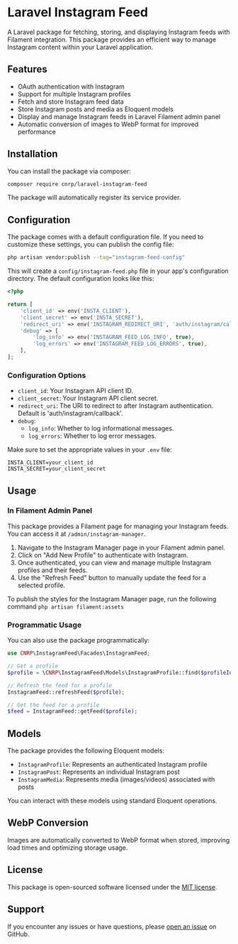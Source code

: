 # Laravel Instagram Feed

A Laravel package for fetching, storing, and displaying Instagram feeds with Filament integration. This package provides an efficient way to manage Instagram content within your Laravel application.

## Features

- OAuth authentication with Instagram
- Support for multiple Instagram profiles
- Fetch and store Instagram feed data
- Store Instagram posts and media as Eloquent models
- Display and manage Instagram feeds in Laravel Filament admin panel
- Automatic conversion of images to WebP format for improved performance

## Installation

You can install the package via composer:

```bash
composer require cnrp/laravel-instagram-feed
```

The package will automatically register its service provider.

## Configuration

The package comes with a default configuration file. If you need to customize these settings, you can publish the config file:

```bash
php artisan vendor:publish --tag="instagram-feed-config"
```

This will create a `config/instagram-feed.php` file in your app's configuration directory. The default configuration looks like this:

```php
<?php

return [
    'client_id' => env('INSTA_CLIENT'),
    'client_secret' => env('INSTA_SECRET'),
    'redirect_uri' => env('INSTAGRAM_REDIRECT_URI', 'auth/instagram/callback'),
    'debug' => [
        'log_info' => env('INSTAGRAM_FEED_LOG_INFO', true),
        'log_errors' => env('INSTAGRAM_FEED_LOG_ERRORS', true),
    ],
];
```

### Configuration Options

- `client_id`: Your Instagram API client ID.
- `client_secret`: Your Instagram API client secret.
- `redirect_uri`: The URI to redirect to after Instagram authentication. Default is 'auth/instagram/callback'.
- `debug`: 
  - `log_info`: Whether to log informational messages.
  - `log_errors`: Whether to log error messages.

Make sure to set the appropriate values in your `.env` file:

```
INSTA_CLIENT=your_client_id
INSTA_SECRET=your_client_secret
```

## Usage

### In Filament Admin Panel

This package provides a Filament page for managing your Instagram feeds. You can access it at `/admin/instagram-manager`.

1. Navigate to the Instagram Manager page in your Filament admin panel.
2. Click on "Add New Profile" to authenticate with Instagram.
3. Once authenticated, you can view and manage multiple Instagram profiles and their feeds.
4. Use the "Refresh Feed" button to manually update the feed for a selected profile.

To publish the styles for the Instagram Manager page, run the following command
`php artisan filament:assets`

### Programmatic Usage

You can also use the package programmatically:

```php
use CNRP\InstagramFeed\Facades\InstagramFeed;

// Get a profile
$profile = \CNRP\InstagramFeed\Models\InstagramProfile::find($profileId);

// Refresh the feed for a profile
InstagramFeed::refreshFeed($profile);

// Get the feed for a profile
$feed = InstagramFeed::getFeed($profile);
```

## Models

The package provides the following Eloquent models:

- `InstagramProfile`: Represents an authenticated Instagram profile
- `InstagramPost`: Represents an individual Instagram post
- `InstagramMedia`: Represents media (images/videos) associated with posts

You can interact with these models using standard Eloquent operations.

## WebP Conversion

Images are automatically converted to WebP format when stored, improving load times and optimizing storage usage.

## License

This package is open-sourced software licensed under the [MIT license](https://opensource.org/licenses/MIT).

## Support

If you encounter any issues or have questions, please [open an issue](https://github.com/cnrp/laravel-instagram-feed/issues) on GitHub.